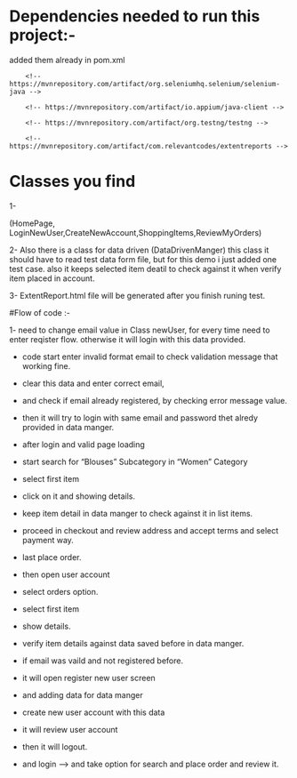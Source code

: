 
# Dependencies needed to run this project:- 

added them already in   pom.xml

        <!-- https://mvnrepository.com/artifact/org.seleniumhq.selenium/selenium-java -->
  
        <!-- https://mvnrepository.com/artifact/io.appium/java-client -->

        <!-- https://mvnrepository.com/artifact/org.testng/testng -->

        <!-- https://mvnrepository.com/artifact/com.relevantcodes/extentreports -->



# Classes you find
1- 

(HomePage, LoginNewUser,CreateNewAccount,ShoppingItems,ReviewMyOrders)

2- Also there is a class for data driven  (DataDrivenManger)
this class it should have to read test data form file, but for this demo 
i just added one test case.
also it keeps selected item deatil to check against it when verify item placed in account.

3- ExtentReport.html file will be generated after you finish runing test.


#Flow of code :-

1- need to  change email value in Class newUser, for every time need to enter reqister flow.
otherwise it will login with this data provided.

* code start enter invalid format email to check validation message that working fine.
* clear this data and enter correct email, 
* and check if email already registered, by checking error message value.
* then it will try to login with same email and password thet alredy provided in data manger.
* after login and valid page loading
* start search for “Blouses” Subcategory in “Women” Category
* select first item
* click on it and showing details.
* keep item detail in data manger to check against it in list items.
* proceed in checkout and review address and accept terms and select payment way.
* last place order.

* then open user account
* select orders option.
* select first item 
* show details.
* verify item details against data saved before in data manger.


* if email was vaild and not registered before.
* it will open register new user screen 
* and adding data for data manger 
* create new user account with this data
* it will review user account 
* then it will logout.
* and login --> and take option for search and place order and review it.


 
 




